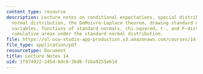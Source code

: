 ```yaml
---
content_type: resource
description: Lecture notes on conditional expectations, special distributions, the
  normal distribution, the DeMoivre-Laplace theorem, drawing standard normal random
  variables, functions of standard normals, chi-squared, t-, and F-distribution, and
  cumulative areas under the standard normal distribution.
file: https://ol-ocw-studio-app-production.s3.amazonaws.com/courses/14-30-introduction-to-statistical-methods-in-economics-spring-2009/1f874922245d8dc83bd671ba9255e61d_MIT14_30s09_lec14.pdf
file_type: application/pdf
resourcetype: Document
title: Lecture Notes 14
uid: 1f874922-245d-8dc8-3bd6-71ba9255e61d
---
```

